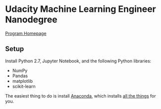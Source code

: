 # Udacity Machine Learning Engineer Nanodegree
[Program Homepage](https://www.udacity.com/course/machine-learning-engineer-nanodegree--nd009)

## Setup

Install Python 2.7, Jupyter Notebook, and the following Python libraries:

- NumPy
- Pandas
- matplotlib
- scikit-learn

The easiest thing to do is install [Anaconda](https://www.continuum.io/downloads), which installs [all the things](https://docs.continuum.io/anaconda/pkg-docs) for you.
